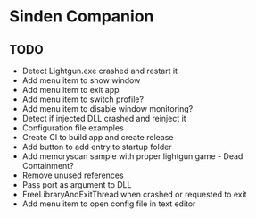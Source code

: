 # Sinden Companion

## TODO
- Detect Lightgun.exe crashed and restart it
- Add menu item to show window
- Add menu item to exit app
- Add menu item to switch profile?
- Add menu item to disable window monitoring?
- Detect if injected DLL crashed and reinject it
- Configuration file examples
- Create CI to build app and create release
- Add button to add entry to startup folder
- Add memoryscan sample with proper lightgun game - Dead Containment?
- Remove unused references
- Pass port as argument to DLL
- FreeLibraryAndExitThread when crashed or requested to exit
- Add menu item to open config file in text editor
